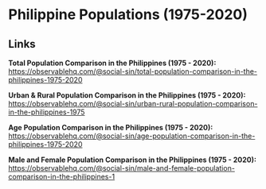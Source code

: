 # Philippine Populations (1975-2020)

## Links

**Total Population Comparison in the Philippines (1975 - 2020):** https://observablehq.com/@social-sin/total-population-comparison-in-the-philippines-1975-2020

**Urban & Rural Population Comparison in the Philippines (1975 - 2020):** https://observablehq.com/@social-sin/urban-rural-population-comparison-in-the-philippines-1975

**Age Population Comparison in the Philippines (1975 - 2020):** https://observablehq.com/@social-sin/age-population-comparison-in-the-philippines-1975-2020

**Male and Female Population Comparison in the Philippines (1975 - 2020):** https://observablehq.com/@social-sin/male-and-female-population-comparison-in-the-philippines-1
